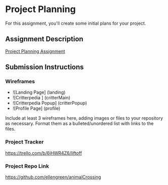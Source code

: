 # Project Planning
For this assignment, you'll create some initial plans for your project.

## Assignment Description
[Project Planning Assignment](https://education.launchcode.org/liftoff/modules/assignments/project-planning)

## Submission Instructions

### Wireframes

* ![Landing Page] (landing)
* ![Critterpedia ] (critterMain)
* ![Critterpedia Popup] (critterPopup)
* ![Profile Page] (profile)

Include at least 3 wireframes here, adding images or files to your repository as necessary. Format them as a bulleted/unordered list with links to the files.

### Project Tracker

https://trello.com/b/6iHWR4Z6/liftoff

### Project Repo Link

https://github.com/ellengreen/animalCrossing